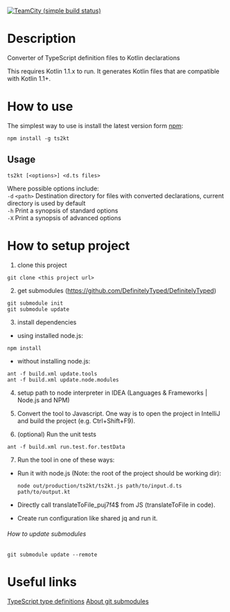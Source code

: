 [![TeamCity (simple build status)](https://img.shields.io/teamcity/http/teamcity.jetbrains.com/s/Kotlin_ts2kt.svg)](https://teamcity.jetbrains.com/viewType.html?buildTypeId=Kotlin_ts2kt&branch_Kotlin=%3Cdefault%3E&tab=buildTypeStatusDiv)

# Description
Converter of TypeScript definition files to Kotlin declarations

This requires Kotlin 1.1.x to run.  It generates Kotlin files that are compatible with Kotlin 1.1+.

# How to use

The simplest way to use is install the latest version form [npm](https://www.npmjs.com/package/ts2kt):
```shell
npm install -g ts2kt
```

## Usage 
```
ts2kt [<options>] <d.ts files>
```

Where possible options include:<br/>
`-d` `<path>` Destination directory for files with converted declarations, current directory is used by default<br/>
`-h` Print a synopsis of standard options<br/>
`-X` Print a synopsis of advanced options<br/>

# How to setup project
1. clone this project
  ```shell
  git clone <this project url>
  ```

2. get submodules (https://github.com/DefinitelyTyped/DefinitelyTyped)
  ```shell
  git submodule init
  git submodule update
  ```

3. install dependencies
  * using installed node.js:
  
  ```shell
  npm install
  ```
  
  * without installing node.js:

  ```shell
  ant -f build.xml update.tools
  ant -f build.xml update.node.modules
  ```

4. setup path to node interpreter in IDEA (Languages & Frameworks | Node.js and NPM)

5. Convert the tool to Javascript.  One way is to open the project in IntelliJ and build the project (e.g. Ctrl+Shift+F9).

6. (optional) Run the unit tests

```shell
ant -f build.xml run.test.for.testData
```

7. Run the tool in one of these ways:
  * Run it with node.js (Note: the root of the project should be working dir):

    ```shell
    node out/production/ts2kt/ts2kt.js path/to/input.d.ts path/to/output.kt
    ```
  * Directly call translateToFile_puj7f4$ from JS (translateToFile in code).
  * Create run configuration like shared jq and run it.


###### How to update submodules
  ```shell
  git submodule update --remote
  ```

# Useful links
[TypeScript type definitions](https://github.com/DefinitelyTyped/DefinitelyTyped)
[About git submodules](https://git-scm.com/book/en/v2/Git-Tools-Submodules)
